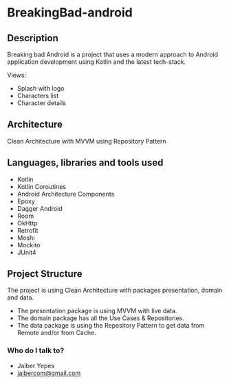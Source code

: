 # BreakingBad-android

## Description
Breaking bad Android is a project that uses a modern approach to Android application development using Kotlin 
and the latest tech-stack.

Views:
- Splash with logo
- Characters list 
- Character details

## Architecture
Clean Architecture with MVVM using Repository Pattern

## Languages, libraries and tools used
- Kotlin
- Kotlin Coroutines
- Android Architecture Components
- Epoxy
- Dagger Android
- Room
- OkHttp
- Retrofit
- Moshi
- Mockito
- JUnit4

## Project Structure
The project is using Clean Architecture with packages presentation, domain and data.

- The presentation package is using MVVM with live data.
- The domain package has all the Use Cases & Repositories.
- The data package is using the Repository Pattern to get data from Remote and/or from Cache.

### Who do I talk to? ###

* Jaiber Yepes 
* jaibercom@gmail.com


